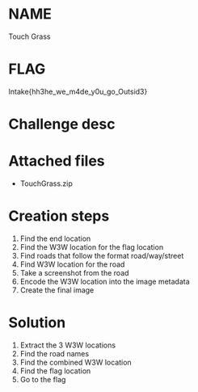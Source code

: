 # NAME
Touch Grass
# FLAG
Intake{hh3he_we_m4de_y0u_go_Outsid3}
# Challenge desc

# Attached files
- TouchGrass.zip

# Creation steps
1. Find the end location
2. Find the W3W location for the flag location
3. Find roads that follow the format <word> road/way/street 
4. Find W3W location for the road
5. Take a screenshot from the road
6. Encode the W3W location into the image metadata
7. Create the final image

# Solution
1. Extract the 3 W3W locations
2. Find the road names
3. Find the combined W3W location
4. Find the flag location
5. Go to the flag
